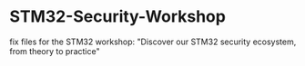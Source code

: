 # STM32-Security-Workshop
fix files for the STM32 workshop: "Discover our STM32 security ecosystem, from theory to practice"
